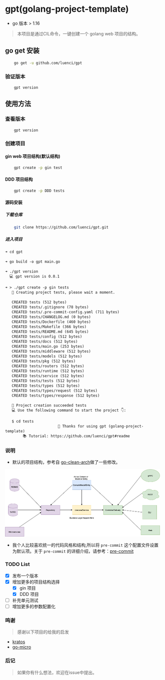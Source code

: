 # gpt(golang-project-template)
- go 版本 > 1.16
> 本项目是通过CIL命令，一键创建一个 golang web 项目的结构。

## go get 安装
```bash
    go get -u github.com/luenci/gpt
```
### 验证版本
```shell
    gpt version
```

## 使用方法

### 查看版本
```bash
    gpt version
```

### 创建项目

#### gin web 项目结构(默认结构)
```bash
    gpt create -p gin test
```

#### DDD 项目结构
```bash
    gpt create -p DDD tests
```


#### 源码安装
##### 下载仓库
```bash
    git clone https://github.com/luenci/gpt.git
```
##### 进入项目
```shell
➜ cd gpt

➜ go build -o gpt main.go

➜ ./gpt version
  💻 gpt version is 0.0.1

➜ > ./gpt create -p gin tests
   🚀 Creating project tests, please wait a moment.

   CREATED tests (512 bytes)
   CREATED tests/.gitignore (78 bytes)
   CREATED tests/.pre-commit-config.yaml (711 bytes)
   CREATED tests/CHANGELOG.md (0 bytes)
   CREATED tests/Dockerfile (460 bytes)
   CREATED tests/Makefile (366 bytes)
   CREATED tests/README.md (645 bytes)
   CREATED tests/config (512 bytes)
   CREATED tests/docs (512 bytes)
   CREATED tests/main.go (253 bytes)
   CREATED tests/middleware (512 bytes)
   CREATED tests/models (512 bytes)
   CREATED tests/pkg (512 bytes)
   CREATED tests/routers (512 bytes)
   CREATED tests/runtime (512 bytes)
   CREATED tests/service (512 bytes)
   CREATED tests/tests (512 bytes)
   CREATED tests/types (512 bytes)
   CREATED tests/types/request (512 bytes)
   CREATED tests/types/response (512 bytes)

   🍺 Project creation succeeded tests
   💻 Use the following command to start the project 👇:

   $ cd tests
                        🤝 Thanks for using gpt (golang-project-template)
        📚 Tutorial: https://github.com/luenci/gpt#readme

```

### 说明
- 默认的项目结构，参考自 [go-clean-arch](https://github.com/bxcodec/go-clean-arch)做了一些修改。

![img.png](img.png)

- 我个人比较喜欢统一的代码风格和结构,所以将 `pre-commit` 这个配置文件设置为默认项。关于 `pre-commit` 的详细介绍，请参考：[pre-commit](https://pre-commit.com)

### TODO List
 - [x] 发布一个版本
 - [x] 增加更多的项目结构选择
   - [x] gin 项目
   - [x] DDD 项目
 - [ ] 补充单元测试
 - [ ] 增加更多的参数配置化

### 鸣谢
  > 感谢以下项目的给我的启发
  - [kratos](https://github.com/go-kratos/kratos)
  - [go-micro](https://github.com/asim/go-micro)

### 后记
  > 如果你有什么想法，欢迎在issue中提出。

